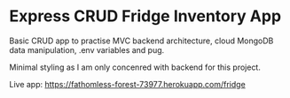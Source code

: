 # Express CRUD Fridge Inventory App

Basic CRUD app to practise MVC backend architecture, cloud MongoDB data manipulation, .env variables and pug. 

Minimal styling as I am only concenred with backend for this project. 

Live app: https://fathomless-forest-73977.herokuapp.com/fridge
